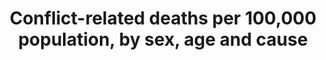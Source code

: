 ---
data_non_statistical: true
goal_meta_link: http://unstats.un.org/sdgs/files/metadata-compilation/Metadata-Goal-16.pdf
goal_meta_link_page: 6
graph: null
graph_status_notes: checking
graph_title: Conflict-related deaths per 100,000 population, by sex, age and cause
graph_type: null
graph_type_description: null
has_metadata: true
indicator: 16.1.2
indicator_definition: 'From Goal 16 TST Working Group, OHCHR:Intentional homicide
  is defined as the unlawful death inflicted upon a person with the intent of cause
  death or serious injury (Source: International Classification of Crime for Statistical
  Purposes, 2015). In a narrow sense, conflict-related deaths refer to those deaths
  caused by warring parties directly related to combat, such as traditional battlefield
  fighting and bombardments. In a broader sense, conflict-related deaths also include
  killings that amount to war crimes, such as targeting of civilians or of military
  ''hors combat''. The rates are defined as the total count of intentional homicides
  and conflict-related deaths, respectively, divided by the total resident population,
  expressed per 100,000 population. From United Nations Mine Action Service:  The
  count of conflict-related deaths caused by mines/ERW should include "individuals
  killed or injured in incidents involving devices detonated by the presence, proximity,
  or contact of a person or a vehicle, such as all antipersonnel mines, antivehicle
  mines, abandoned explosive ordnance (AXO), unexploded ordnance (UXO), and victim-activated
  IEDs."'
indicator_name: Conflict-related deaths per 100,000 population, by sex, age and cause
indicator_sort_order: 16.01.02
indicator_variable: null
layout: indicator
permalink: /16-1-2/
published: true
rationale_interpretation: "From Goal 16 TST Working Group, OHCHR:\nThese indicators\
  \ refer to two forms of violent deaths (intentional homicide and conflict-related\
  \ deaths). Intentional homicides occur in all countries of the world and have global\
  \ applicability, while conflict-related deaths occur in countries afflicted by wars.\
  \ \nThe rates of intentional homicide and conflict-related deaths should be kept\
  \ separate, as combining them into one single indicator would risk collating two\
  \ distinct phenomena and unequal sources of data. In particular, the quality of\
  \ data on conflictrelated deaths is inevitably affected by the difficulties of producing\
  \ accurate statistics in situations of armed conflict. \nMonitoring intentional\
  \ homicides is necessary to better assess their causes and consequences and, in\
  \ the longer term, to develop effective prevention measures. It is based on statistical\
  \ data routinely produced by law enforcement authorities and/or public health institutions,\
  \ with a high degree of international comparability. \nConflict-related deaths measure\
  \ the direct impact of conflicts on populations in terms of losses of life. Whilst\
  \ the global risk of violent death in armed conflict is generally lower than the\
  \ global risk of homicidal violence, in affected countries armed conflict destroys\
  \ lives and exerts substantial human costs, particularly in protracted internal\
  \ conflict situations.\n\n From United Nations Mine Action Service: \n The presence\
  \ of mines/ERW in conflict and post-conflict contexts is devastating for people\
  \ and communities. These hazards cause grievous injury and death, impede peace operations,\
  \ and hamper post-conflict reconstruction and development efforts. \nFindings from\
  \ the M&E Mechanism for the UN Strategy 2013-2018 (UN M&E Mechanism) illustrate\
  \ the deadly risk posed by mines/ERW in affected countries and territories in which\
  \ the UN operates; in particular, the disproportionate impact of explosive hazards\
  \ on the civilians who constitute more than half of the casualties from mines/ERW.\
  \ The regular monitoring of mine/ERW casualty data through the global mechanism\
  \ of the Sustainable Development Goals will significantly enhance the capacity of\
  \ affected countries and territories including Member States, UN entities, and civil\
  \ society to understand the scope of these threats and effectively mitigate the\
  \ harms they cause."
reporting_status: notstarted
sdg_goal: 16
source_active_1: true
source_notes_1: null
source_title_1: null
target: Significantly reduce all forms of violence and related death rates everywhere.
target_id: '16.1'
title: Conflict-related deaths per 100,000 population, by sex, age and cause
un_custodial_agency: OHCHR  (Partnering Agencies:UNMAS, DESA-Population Division)
un_designated_tier: '3'
variable_description: null
variable_notes: null
---